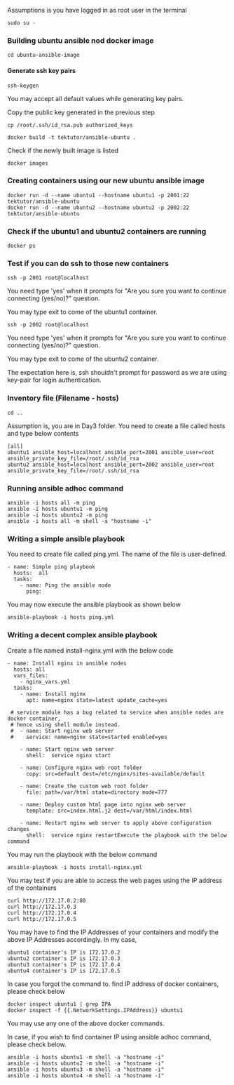 Assumptions is you have logged in as root user in the terminal
```
sudo su -
```

### Building ubuntu ansible nod docker image
```
cd ubuntu-ansible-image
```
#### Generate ssh key pairs
```
ssh-keygen
```
You may accept all default values while generating key pairs.

Copy the public key generated in the previous step
```
cp /root/.ssh/id_rsa.pub authorized_keys
```

```
docker build -t tektutor/ansible-ubuntu .
```

Check if the newly built image is listed
```
docker images
```

### Creating containers using our new ubuntu ansible image
```
docker run -d --name ubuntu1 --hostname ubuntu1 -p 2001:22 tektutor/ansible-ubuntu
docker run -d --name ubuntu2 --hostname ubuntu2 -p 2002:22 tektutor/ansible-ubuntu
```

### Check if the ubuntu1 and ubuntu2 containers are running
```
docker ps
```

### Test if you can do ssh to those new containers
```
ssh -p 2001 root@localhost
```
You need type 'yes' when it prompts for "Are you sure you want to continue connecting (yes/no)?" question.

You may type exit to come of the ubuntu1 container.

```
ssh -p 2002 root@localhost
```
You need type 'yes' when it prompts for "Are you sure you want to continue connecting (yes/no)?" question.

You may type exit to come of the ubuntu2 container.


The expectation here is, ssh shouldn't prompt for password as we are using key-pair for login authentication.

### Inventory file (Filename - hosts)
```
cd ..
```
Assumption is, you are in Day3 folder.
You need to create a file called hosts and type below contents

```
[all]
ubuntu1 ansible_host=localhost ansible_port=2001 ansible_user=root ansible_private_key_file=/root/.ssh/id_rsa
ubuntu2 ansible_host=localhost ansible_port=2002 ansible_user=root ansible_private_key_file=/root/.ssh/id_rsa
```

### Running ansible adhoc command
```
ansible -i hosts all -m ping
ansible -i hosts ubuntu1 -m ping
ansible -i hosts ubuntu2 -m ping
ansible -i hosts all -m shell -a "hostname -i"
```

### Writing a simple ansible playbook

You need to create file called ping.yml. The name of the file is user-defined.

```
- name: Simple ping playbook
  hosts:  all
  tasks:
    - name: Ping the ansible node
      ping:
 ```
 
 You may now execute the ansible playbook as shown below
 ```
 ansible-playbook -i hosts ping.yml
 ```

### Writing a decent complex ansible playbook
Create a file named install-nginx.yml with the below code

```
- name: Install nginx in ansible nodes
  hosts: all
  vars_files:
    - nginx_vars.yml
  tasks:
    - name: Install nginx
      apt: name=nginx state=latest update_cache=yes
      
 # service module has a bug related to service when ansible nodes are docker container, 
 # hence using shell module instead.
 #  - name: Start nginx web server
 #    service: name=nginx state=started enabled=yes
 
    - name: Start nginx web server
      shell:  service nginx start 
      
    - name: Configure nginx web root folder
      copy: src=default dest=/etc/nginx/sites-available/default

    - name: Create the custom web root folder
      file: path=/var/html state=directory mode=777 

    - name: Deploy custom html page into nginx web server
      template: src=index.html.j2 dest=/var/html/index.html

    - name: Restart nginx web server to apply above configuration changes
      shell:  service nginx restartExecute the playbook with the below command
```
You may run the playbook with the below command
```
ansible-playbook -i hosts install-nginx.yml
```

You may test if you are able to access the web pages using the IP address of the containers
```
curl http://172.17.0.2:80
curl http://172.17.0.3
curl http://172.17.0.4
curl http://172.17.0.5
```
You may have to find the IP Addresses of your containers and modify the above IP Addresses accordingly.  In my case,
```
ubuntu1 container's IP is 172.17.0.2
ubuntu2 container's IP is 172.17.0.3
ubuntu3 container's IP is 172.17.0.4
ubuntu4 container's IP is 172.17.0.5
```

In case you forgot the command to. find IP address of docker containers, please check below
```
docker inspect ubuntu1 | grep IPA
docker inspect -f {{.NetworkSettings.IPAddress}} ubuntu1
```
You may use any one of the above docker commands.

In case, if you wish to find container IP using ansible adhoc command, please check below.
```
ansible -i hosts ubuntu1 -m shell -a "hostname -i"
ansible -i hosts ubuntu2 -m shell -a "hostname -i"
ansible -i hosts ubuntu3 -m shell -a "hostname -i"
ansible -i hosts ubuntu4 -m shell -a "hostname -i"
```
